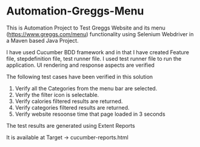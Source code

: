 # Automation-Greggs-Menu
This is Automation Project to Test Greggs Website and its menu (https://www.greggs.com/menu) functionality using Selenium Webdriver in a Maven based Java Project.


I have used Cucumber BDD framework and in that I have created Feature file, stepdefinition file, test runner file.
I used test runner file to run the application.
UI rendering and response aspects are verified

The following test cases have been verified in this solution 

1. Verify all the Categories from the menu bar are selected.
2. Verify the filter icon is selectable.
3. Verify calories filtered results are returned.
4. Verify categories filtered results are returned.
5. Verify website resoonse time that page loaded in 3 seconds 

The test results are generated using Extent Reports

It is available at Target -> cucumber-reports.html
